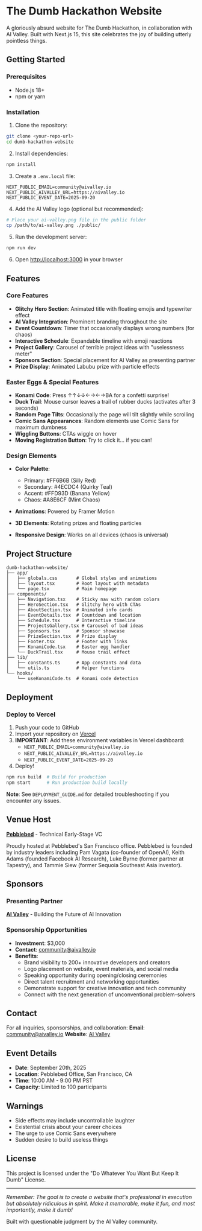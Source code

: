 # The Dumb Hackathon Website

A gloriously absurd website for The Dumb Hackathon, in collaboration with AI Valley. Built with Next.js 15, this site celebrates the joy of building utterly pointless things.

## Getting Started

### Prerequisites

- Node.js 18+ 
- npm or yarn

### Installation

1. Clone the repository:
```bash
git clone <your-repo-url>
cd dumb-hackathon-website
```

2. Install dependencies:
```bash
npm install
```

3. Create a `.env.local` file:
```env
NEXT_PUBLIC_EMAIL=community@aivalley.io
NEXT_PUBLIC_AIVALLEY_URL=https://aivalley.io
NEXT_PUBLIC_EVENT_DATE=2025-09-20
```

4. Add the AI Valley logo (optional but recommended):
```bash
# Place your ai-valley.png file in the public folder
cp /path/to/ai-valley.png ./public/
```

5. Run the development server:
```bash
npm run dev
```

6. Open [http://localhost:3000](http://localhost:3000) in your browser

## Features

### Core Features
- **Glitchy Hero Section**: Animated title with floating emojis and typewriter effect
- **AI Valley Integration**: Prominent branding throughout the site
- **Event Countdown**: Timer that occasionally displays wrong numbers (for chaos)
- **Interactive Schedule**: Expandable timeline with emoji reactions
- **Project Gallery**: Carousel of terrible project ideas with "uselessness meter"
- **Sponsors Section**: Special placement for AI Valley as presenting partner
- **Prize Display**: Animated Labubu prize with particle effects

### Easter Eggs & Special Features
- **Konami Code**: Press ↑↑↓↓←→←→BA for a confetti surprise!
- **Duck Trail**: Mouse cursor leaves a trail of rubber ducks (activates after 3 seconds)
- **Random Page Tilts**: Occasionally the page will tilt slightly while scrolling
- **Comic Sans Appearances**: Random elements use Comic Sans for maximum dumbness
- **Wiggling Buttons**: CTAs wiggle on hover
- **Moving Registration Button**: Try to click it... if you can!

### Design Elements
- **Color Palette**:
  - Primary: #FF6B6B (Silly Red)
  - Secondary: #4ECDC4 (Quirky Teal)
  - Accent: #FFD93D (Banana Yellow)
  - Chaos: #A8E6CF (Mint Chaos)

- **Animations**: Powered by Framer Motion
- **3D Elements**: Rotating prizes and floating particles
- **Responsive Design**: Works on all devices (chaos is universal)

## Project Structure

```
dumb-hackathon-website/
├── app/
│   ├── globals.css       # Global styles and animations
│   ├── layout.tsx        # Root layout with metadata
│   └── page.tsx          # Main homepage
├── components/
│   ├── Navigation.tsx    # Sticky nav with random colors
│   ├── HeroSection.tsx   # Glitchy hero with CTAs
│   ├── AboutSection.tsx  # Animated info cards
│   ├── EventDetails.tsx  # Countdown and location
│   ├── Schedule.tsx      # Interactive timeline
│   ├── ProjectsGallery.tsx # Carousel of bad ideas
│   ├── Sponsors.tsx      # Sponsor showcase
│   ├── PrizeSection.tsx  # Prize display
│   ├── Footer.tsx        # Footer with links
│   ├── KonamiCode.tsx    # Easter egg handler
│   └── DuckTrail.tsx     # Mouse trail effect
├── lib/
│   ├── constants.ts      # App constants and data
│   └── utils.ts          # Helper functions
└── hooks/
    └── useKonamiCode.ts  # Konami code detection

```

## Deployment

### Deploy to Vercel

1. Push your code to GitHub
2. Import your repository on [Vercel](https://vercel.com)
3. **IMPORTANT**: Add these environment variables in Vercel dashboard:
   - `NEXT_PUBLIC_EMAIL=community@aivalley.io`
   - `NEXT_PUBLIC_AIVALLEY_URL=https://aivalley.io`
   - `NEXT_PUBLIC_EVENT_DATE=2025-09-20`
4. Deploy!

```bash
npm run build  # Build for production
npm start      # Run production build locally
```

**Note**: See `DEPLOYMENT_GUIDE.md` for detailed troubleshooting if you encounter any issues.

## Venue Host

**[Pebblebed](https://pebblebed.com)** - Technical Early-Stage VC

Proudly hosted at Pebblebed's San Francisco office. Pebblebed is founded by industry leaders including Pam Vagata (co-founder of OpenAI), Keith Adams (founded Facebook AI Research), Luke Byrne (former partner at Tapestry), and Tammie Siew (former Sequoia Southeast Asia investor).

## Sponsors

### Presenting Partner
**[AI Valley](https://aivalley.io)** - Building the Future of AI Innovation

### Sponsorship Opportunities
- **Investment**: $3,000
- **Contact**: community@aivalley.io
- **Benefits**: 
  - Brand visibility to 200+ innovative developers and creators
  - Logo placement on website, event materials, and social media
  - Speaking opportunity during opening/closing ceremonies
  - Direct talent recruitment and networking opportunities
  - Demonstrate support for creative innovation and tech community
  - Connect with the next generation of unconventional problem-solvers

## Contact

For all inquiries, sponsorships, and collaboration:
**Email**: community@aivalley.io
**Website**: [AI Valley](https://aivalley.io)

## Event Details

- **Date**: September 20th, 2025
- **Location**: Pebblebed Office, San Francisco, CA
- **Time**: 10:00 AM - 9:00 PM PST
- **Capacity**: Limited to 100 participants

## Warnings

- Side effects may include uncontrollable laughter
- Existential crisis about your career choices
- The urge to use Comic Sans everywhere
- Sudden desire to build useless things

## License

This project is licensed under the "Do Whatever You Want But Keep It Dumb" License.

---

*Remember: The goal is to create a website that's professional in execution but absolutely ridiculous in spirit. Make it memorable, make it fun, and most importantly, make it dumb!*

Built with questionable judgment by the AI Valley community.